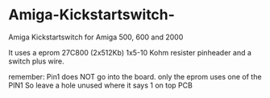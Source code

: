 # Amiga-Kickstartswitch-
Amiga Kickstartswitch for Amiga 500, 600 and 2000 


It uses a eprom 27C800  (2x512Kb)
1x5-10 Kohm resister 
pinheader and a switch plus wire.

remember:
Pin1 does NOT go into the board. only the eprom uses one of the PIN1 
So leave a hole unused where it says 1 on top PCB
